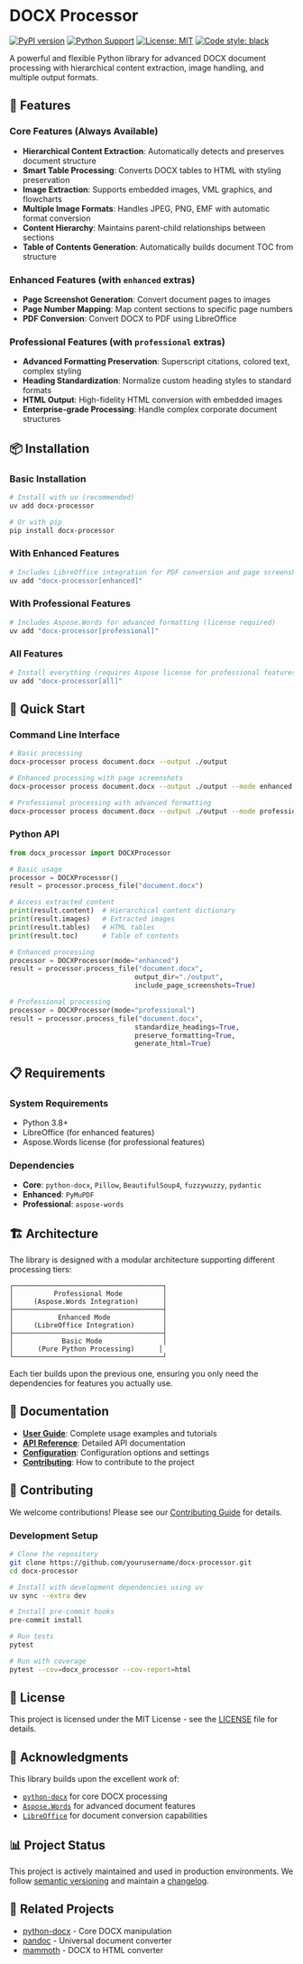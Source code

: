 # DOCX Processor

[![PyPI version](https://badge.fury.io/py/docx-processor.svg)](https://badge.fury.io/py/docx-processor)
[![Python Support](https://img.shields.io/pypi/pyversions/docx-processor.svg)](https://pypi.org/project/docx-processor/)
[![License: MIT](https://img.shields.io/badge/License-MIT-yellow.svg)](https://opensource.org/licenses/MIT)
[![Code style: black](https://img.shields.io/badge/code%20style-black-000000.svg)](https://github.com/psf/black)

A powerful and flexible Python library for advanced DOCX document processing with hierarchical content extraction, image handling, and multiple output formats.

## 🚀 Features

### Core Features (Always Available)
- **Hierarchical Content Extraction**: Automatically detects and preserves document structure
- **Smart Table Processing**: Converts DOCX tables to HTML with styling preservation  
- **Image Extraction**: Supports embedded images, VML graphics, and flowcharts
- **Multiple Image Formats**: Handles JPEG, PNG, EMF with automatic format conversion
- **Content Hierarchy**: Maintains parent-child relationships between sections
- **Table of Contents Generation**: Automatically builds document TOC from structure

### Enhanced Features (with `enhanced` extras)
- **Page Screenshot Generation**: Convert document pages to images
- **Page Number Mapping**: Map content sections to specific page numbers
- **PDF Conversion**: Convert DOCX to PDF using LibreOffice

### Professional Features (with `professional` extras)
- **Advanced Formatting Preservation**: Superscript citations, colored text, complex styling
- **Heading Standardization**: Normalize custom heading styles to standard formats
- **HTML Output**: High-fidelity HTML conversion with embedded images
- **Enterprise-grade Processing**: Handle complex corporate document structures

## 📦 Installation

### Basic Installation
```bash
# Install with uv (recommended)
uv add docx-processor

# Or with pip
pip install docx-processor
```

### With Enhanced Features
```bash
# Includes LibreOffice integration for PDF conversion and page screenshots
uv add "docx-processor[enhanced]"
```

### With Professional Features  
```bash
# Includes Aspose.Words for advanced formatting (license required)
uv add "docx-processor[professional]"
```

### All Features
```bash
# Install everything (requires Aspose license for professional features)
uv add "docx-processor[all]"
```

## 🔧 Quick Start

### Command Line Interface

```bash
# Basic processing
docx-processor process document.docx --output ./output

# Enhanced processing with page screenshots
docx-processor process document.docx --output ./output --mode enhanced

# Professional processing with advanced formatting
docx-processor process document.docx --output ./output --mode professional
```

### Python API

```python
from docx_processor import DOCXProcessor

# Basic usage
processor = DOCXProcessor()
result = processor.process_file("document.docx")

# Access extracted content
print(result.content)  # Hierarchical content dictionary
print(result.images)   # Extracted images
print(result.tables)   # HTML tables
print(result.toc)      # Table of contents

# Enhanced processing
processor = DOCXProcessor(mode="enhanced")
result = processor.process_file("document.docx", 
                               output_dir="./output",
                               include_page_screenshots=True)

# Professional processing  
processor = DOCXProcessor(mode="professional")
result = processor.process_file("document.docx",
                               standardize_headings=True,
                               preserve_formatting=True,
                               generate_html=True)
```

## 📋 Requirements

### System Requirements
- Python 3.8+
- LibreOffice (for enhanced features)
- Aspose.Words license (for professional features)

### Dependencies
- **Core**: `python-docx`, `Pillow`, `BeautifulSoup4`, `fuzzywuzzy`, `pydantic`
- **Enhanced**: `PyMuPDF` 
- **Professional**: `aspose-words`

## 🏗️ Architecture

The library is designed with a modular architecture supporting different processing tiers:

```
┌─────────────────────────────────────┐
│          Professional Mode          │  
│     (Aspose.Words Integration)      │
├─────────────────────────────────────┤
│           Enhanced Mode             │
│     (LibreOffice Integration)       │  
├─────────────────────────────────────┤
│            Basic Mode               │
│      (Pure Python Processing)      │
└─────────────────────────────────────┘
```

Each tier builds upon the previous one, ensuring you only need the dependencies for features you actually use.

## 📖 Documentation

- **[User Guide](docs/user-guide.md)**: Complete usage examples and tutorials
- **[API Reference](docs/api-reference.md)**: Detailed API documentation  
- **[Configuration](docs/configuration.md)**: Configuration options and settings
- **[Contributing](CONTRIBUTING.md)**: How to contribute to the project

## 🤝 Contributing

We welcome contributions! Please see our [Contributing Guide](CONTRIBUTING.md) for details.

### Development Setup

```bash
# Clone the repository
git clone https://github.com/yourusername/docx-processor.git
cd docx-processor

# Install with development dependencies using uv
uv sync --extra dev

# Install pre-commit hooks
pre-commit install

# Run tests
pytest

# Run with coverage
pytest --cov=docx_processor --cov-report=html
```

## 📄 License

This project is licensed under the MIT License - see the [LICENSE](LICENSE) file for details.

## 🙏 Acknowledgments

This library builds upon the excellent work of:
- [`python-docx`](https://github.com/python-openxml/python-docx) for core DOCX processing
- [`Aspose.Words`](https://products.aspose.com/words/python-net/) for advanced document features
- [`LibreOffice`](https://www.libreoffice.org/) for document conversion capabilities

## 📊 Project Status

This project is actively maintained and used in production environments. We follow [semantic versioning](https://semver.org/) and maintain a [changelog](CHANGELOG.md).

## 🔗 Related Projects

- [python-docx](https://github.com/python-openxml/python-docx) - Core DOCX manipulation
- [pandoc](https://pandoc.org/) - Universal document converter
- [mammoth](https://github.com/mwilliamson/python-mammoth) - DOCX to HTML converter